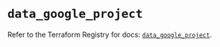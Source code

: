 # `data_google_project`

Refer to the Terraform Registry for docs: [`data_google_project`](https://registry.terraform.io/providers/hashicorp/google/6.31.0/docs/data-sources/project).
